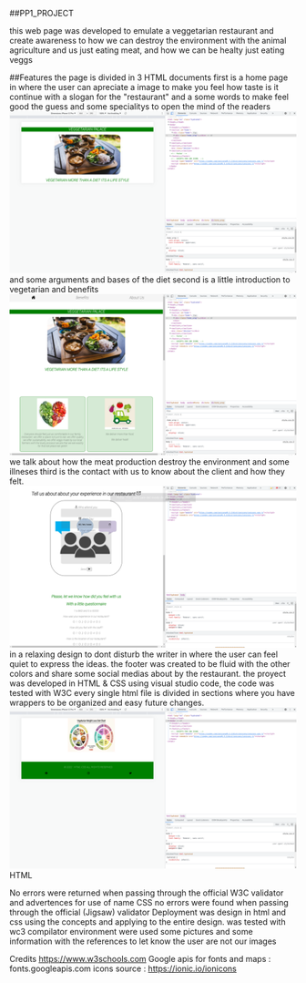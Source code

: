 ##PP1_PROJECT

this web page was developed to emulate a veggetarian restaurant and create awareness to how we can destroy the environment with the animal 		agriculture  and us just eating meat, and how we can be healty just eating veggs

##Features
the page is divided in 3 HTML documents first is a home page in where the user can apreciate a image to make you feel how taste is it 
continue with a slogan for the "restaurant" and a some words to make feel good the guess and some specialitys to open the mind of the readers
![bar](./assets/IMG/bar.png)	
and some arguments and bases of the diet
second is a little introduction to vegetarian and benefits
![bar_pc_view](./assets/IMG/bar_pc.png)
we talk about how the meat production destroy the environment and some illneses
third is the contact with us to know about the client and how they felt.
![comments](./assets/IMG/3.png)
in a relaxing design to dont disturb the writer in where the user can feel quiet to express the ideas.
the footer was created to be fluid with the other colors and share some social medias about by the restaurant.
the proyect was developed in HTML & CSS using visual studio code, the code was tested with W3C
every single html file is divided in sections where you have wrappers to be organized and easy future changes.
![footer](./assets/IMG/footer.png)
HTML

No errors were returned when passing through the official W3C validator and advertences for use of name CSS no errors were found when passing through the official (Jigsaw) validator
Deployment
was design in html and css using the concepts and applying to the entire design.
was tested with wc3 compilator environment were used some pictures and some information with the references to let know the user are not our images

Credits
	https://www.w3schools.com
	Google apis for fonts and maps : fonts.googleapis.com
	icons source : https://ionic.io/ionicons

	
